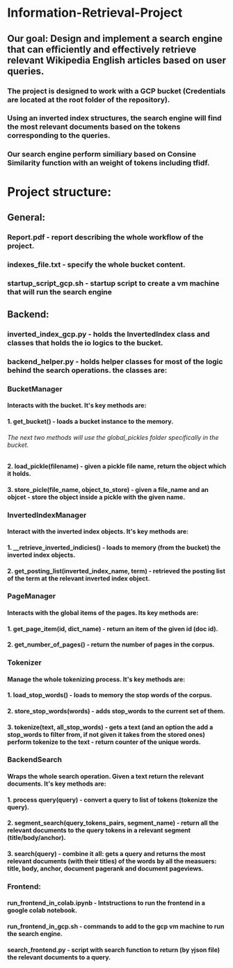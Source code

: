 # Information-Retrieval-Project

## Our goal: Design and implement a search engine that can efficiently and effectively retrieve relevant Wikipedia English articles based on user queries.
### The project is designed to work with a GCP bucket (Credentials are located at the root folder of the repository).
### Using an inverted index structures, the search engine will find the most relevant documents based on the tokens corresponding to the queries.
### Our search engine perform similiary based on Consine Similarity function with an weight of tokens including tfidf.

# Project structure:

## General:
### Report.pdf - report describing the whole workflow of the project.
### indexes_file.txt - specify the whole bucket content.
### startup_script_gcp.sh - startup script to create a vm machine that will run the search engine

## Backend:
### inverted_index_gcp.py - holds the InvertedIndex class and classes that holds the io logics to the bucket.
### backend_helper.py - holds helper classes for most of the logic behind the search operations. the classes are:
### BucketManager
#### Interacts with the bucket. It's key methods are:
#### 1. get_bucket() - loads a bucket instance to the memory.
###### The next two methods will use the global_pickles folder specifically in the bucket.
#### 2. load_pickle(filename) - given a pickle file name, return the object which it holds.
#### 3. store_picle(file_name, object_to_store) - given a file_name and an objcet - store the object inside a pickle with the given name.
### InvertedIndexManager
#### Interact with the inverted index objects. It's key methods are:
#### 1.  __retrieve_inverted_indicies() - loads to memory (from the bucket) the inverted index objects.
#### 2. get_posting_list(inverted_index_name, term) - retrieved the posting list of the term at the relevant inverted index object.
### PageManager
#### Interacts with the global items of the pages. Its key methods are:
#### 1. get_page_item(id, dict_name) - return an item of the given id (doc id).
#### 2. get_number_of_pages() - return the number of pages in the corpus.
### Tokenizer
#### Manage the whole tokenizing process. It's key methods are:
#### 1. load_stop_words() - loads to memory the stop words of the corpus.
#### 2. store_stop_words(words) - adds stop_words to the current set of them.
#### 3. tokenize(text, all_stop_words) - gets a text (and an option the add a stop_words to filter from, if not given it takes from the stored ones) perform tokenize to the text - return counter of the unique words.
### BackendSearch
#### Wraps the whole search operation. Given a text return the relevant documents. It's key methods are:
#### 1. process query(query) - convert a query to list of tokens (tokenize the query).
#### 2. segment_search(query_tokens_pairs, segment_name) - return all the relevant documents to the query tokens in a relevant segment (title/body/anchor).
#### 3. search(query) - combine it all: gets a query and returns the most relevant documents (with their titles) of the words by all the measuers: title, body, anchor, document pagerank and document pageviews.
### Frontend:
#### run_frontend_in_colab.ipynb - Intstructions to run the frontend in a google colab notebook.
#### run_frontend_in_gcp.sh - commands to add to the gcp vm machine to run the search engine.
#### search_frontend.py - script with search function to return (by ץjson file) the relevant documents to a query.
